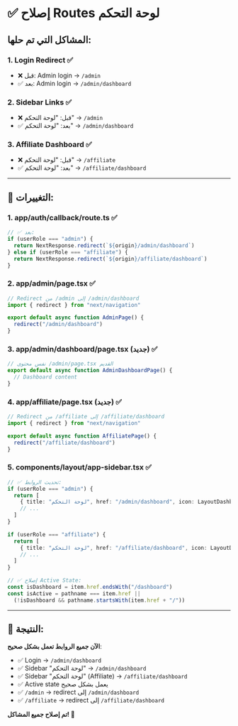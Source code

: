 # ✅ إصلاح Routes لوحة التحكم

## المشاكل التي تم حلها:

### **1. Login Redirect** ✅
- ❌ قبل: Admin login → `/admin`
- ✅ بعد: Admin login → `/admin/dashboard`

### **2. Sidebar Links** ✅
- ❌ قبل: "لوحة التحكم" → `/admin`
- ✅ بعد: "لوحة التحكم" → `/admin/dashboard`

### **3. Affiliate Dashboard** ✅
- ❌ قبل: "لوحة التحكم" → `/affiliate`
- ✅ بعد: "لوحة التحكم" → `/affiliate/dashboard`

---

## 🔧 التغييرات:

### **1. app/auth/callback/route.ts** ✅
```typescript
// ✅ بعد:
if (userRole === "admin") {
  return NextResponse.redirect(`${origin}/admin/dashboard`)
} else if (userRole === "affiliate") {
  return NextResponse.redirect(`${origin}/affiliate/dashboard`)
}
```

### **2. app/admin/page.tsx** ✅
```typescript
// Redirect من /admin إلى /admin/dashboard
import { redirect } from "next/navigation"

export default async function AdminPage() {
  redirect("/admin/dashboard")
}
```

### **3. app/admin/dashboard/page.tsx** (جديد) ✅
```typescript
// نفس محتوى /admin/page.tsx القديم
export default async function AdminDashboardPage() {
  // Dashboard content
}
```

### **4. app/affiliate/page.tsx** (جديد) ✅
```typescript
// Redirect من /affiliate إلى /affiliate/dashboard
import { redirect } from "next/navigation"

export default async function AffiliatePage() {
  redirect("/affiliate/dashboard")
}
```

### **5. components/layout/app-sidebar.tsx** ✅
```typescript
// ✅ تحديث الروابط:
if (userRole === "admin") {
  return [
    { title: "لوحة التحكم", href: "/admin/dashboard", icon: LayoutDashboard },
    // ...
  ]
}

if (userRole === "affiliate") {
  return [
    { title: "لوحة التحكم", href: "/affiliate/dashboard", icon: LayoutDashboard },
    // ...
  ]
}

// ✅ إصلاح Active State:
const isDashboard = item.href.endsWith("/dashboard")
const isActive = pathname === item.href || 
  (!isDashboard && pathname.startsWith(item.href + "/"))
```

---

## 🎯 النتيجة:

**الآن جميع الروابط تعمل بشكل صحيح**:
- ✅ Login → `/admin/dashboard`
- ✅ Sidebar "لوحة التحكم" → `/admin/dashboard`
- ✅ Sidebar "لوحة التحكم" (Affiliate) → `/affiliate/dashboard`
- ✅ Active state يعمل بشكل صحيح
- ✅ `/admin` → redirect إلى `/admin/dashboard`
- ✅ `/affiliate` → redirect إلى `/affiliate/dashboard`

**تم إصلاح جميع المشاكل! 🎉**
